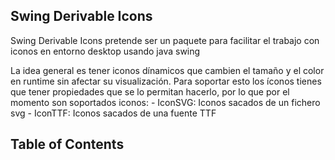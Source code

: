## Swing Derivable Icons

Swing Derivable Icons pretende ser un paquete para facilitar el trabajo con iconos
en entorno desktop usando java swing

La idea general es tener iconos dínamicos que cambien el tamaño y el color
en runtime sin afectar su visualización. Para soportar esto los íconos tienes que
tener propiedades que se lo permitan hacerlo, por lo que por el momento son soportados
iconos:
    - IconSVG: Iconos sacados de un fichero svg
    - IconTTF: Iconos sacados de una fuente TTF


## Table of Contents
